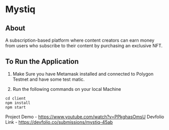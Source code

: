 # Mystiq
## About
A subscription-based platform where content creators can earn money from users who subscribe to their content by purchasing an exclusive NFT.
## To Run the Application


1. Make Sure you have Metamask installed and connected to Polygon Testnet and have some test matic.

2. Run the following commands on your local Machine
```
cd client
npm install
npm start
```
Project Demo - https://www.youtube.com/watch?v=PPkghasOmsU
Devfolio Link - https://devfolio.co/submissions/mystiq-45ab

